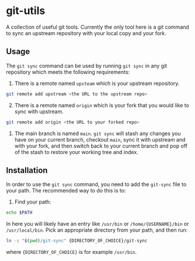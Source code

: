 # git-utils
A collection of useful git tools. Currently the only tool here is a git command to sync an upstream repository with your local copy and your fork.
## Usage
The `git sync` command can be used by running `git sync` in any git repository which meets the following requirements:
1. There is a remote named `upsteam` which is your upstream repository.

```sh
git remote add upstream <the URL to the upstream repo>
```

2. There is a remote named `origin` which is your fork that you would like to sync with upstream.
```sh
git remote add origin <the URL to your forked repo>
```
1. The main branch is named `main`.
`git sync` will stash any changes you have on your current branch, checkout `main`, sync it with upstream and with your fork, and then switch back to your
current branch and pop off of the stash to restore your working tree and index.
## Installation
In order to use the `git sync` command, you need to add the `git-sync` file to your path. The recommended way to do this is to:
1. Find your path:
```sh
echo $PATH
```
In here you will likely have an entry like `/usr/bin` or `/home/{USERNAME}/bin` or `/usr/local/bin`. Pick an appropriate directory from your path, and then run:
```sh
ln -s "$(pwd)/git-sync" {DIRECTORY_OF_CHOICE}/git-sync
```
where `{DIRECTORY_OF_CHOICE}` is for example `/usr/bin`.

